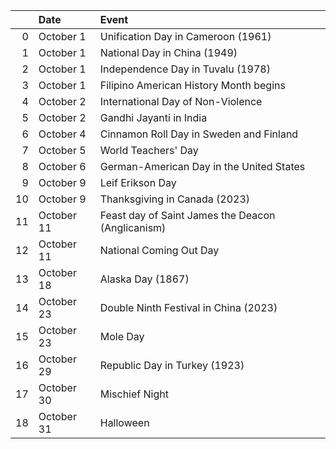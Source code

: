 |    | Date       | Event                                             |
|---:|:-----------|:--------------------------------------------------|
|  0 | October 1  | Unification Day in Cameroon (1961)                |
|  1 | October 1  | National Day in China (1949)                      |
|  2 | October 1  | Independence Day in  Tuvalu (1978)                |
|  3 | October 1  | Filipino American History Month begins            |
|  4 | October 2  | International Day of Non-Violence                 |
|  5 | October 2  | Gandhi Jayanti in India                           |
|  6 | October 4  | Cinnamon Roll Day in Sweden and Finland           |
|  7 | October 5  | World Teachers' Day                               |
|  8 | October 6  | German-American Day in the United States          |
|  9 | October 9  | Leif Erikson Day                                  |
| 10 | October 9  | Thanksgiving in Canada (2023)                     |
| 11 | October 11 | Feast day of Saint James the Deacon (Anglicanism) |
| 12 | October 11 | National Coming Out Day                           |
| 13 | October 18 | Alaska Day (1867)                                 |
| 14 | October 23 | Double Ninth Festival in China (2023)             |
| 15 | October 23 | Mole Day                                          |
| 16 | October 29 | Republic Day in Turkey (1923)                     |
| 17 | October 30 | Mischief Night                                    |
| 18 | October 31 | Halloween                                         |